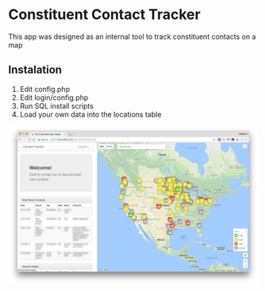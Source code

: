 # Constituent Contact Tracker

This app was designed as an internal tool to track constituent contacts on a map

## Instalation

1. Edit config.php
2. Edit login/config.php
3. Run SQL install scripts
4. Load your own data into the locations table

![Screenshot](https://raw.githubusercontent.com/bsdahl/constituent-contact-tracker/master/screenshot.png)
